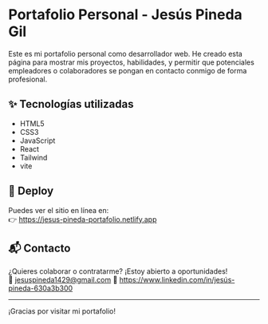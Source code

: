 # Portafolio Personal - Jesús Pineda Gil

Este es mi portafolio personal como desarrollador web. He creado esta página para mostrar mis proyectos, habilidades, y permitir que potenciales empleadores o colaboradores se pongan en contacto conmigo de forma profesional.

## ✨ Tecnologías utilizadas

- HTML5
- CSS3
- JavaScript
- React
- Tailwind
- vite

## 🚀 Deploy

Puedes ver el sitio en línea en:  
👉 https://jesus-pineda-portafolio.netlify.app

## 📬 Contacto

¿Quieres colaborar o contratarme? ¡Estoy abierto a oportunidades!  
📧 jesuspineda1429@gmail.com
💼 https://www.linkedin.com/in/jesús-pineda-630a3b300


---

¡Gracias por visitar mi portafolio!
